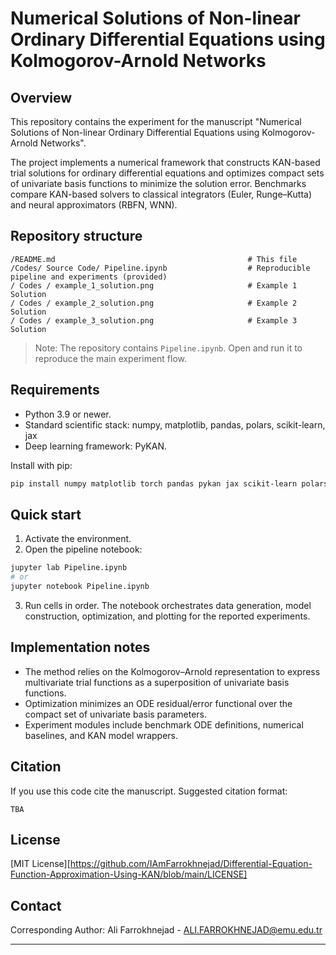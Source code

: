 # Numerical Solutions of Non-linear Ordinary Differential Equations using Kolmogorov-Arnold Networks

## Overview

This repository contains the experiment for the manuscript "Numerical Solutions of Non-linear Ordinary Differential Equations using Kolmogorov-Arnold Networks".

The project implements a numerical framework that constructs KAN-based trial
solutions for ordinary differential equations and optimizes compact sets of
univariate basis functions to minimize the solution error. Benchmarks compare
KAN-based solvers to classical integrators (Euler, Runge–Kutta) and neural
approximators (RBFN, WNN).


## Repository structure

```
/README.md                                           # This file
/Codes/ Source Code/ Pipeline.ipynb                  # Reproducible pipeline and experiments (provided)
/ Codes / example_1_solution.png                     # Example 1 Solution
/ Codes / example_2_solution.png                     # Example 2 Solution
/ Codes / example_3_solution.png                     # Example 3 Solution
```

> Note: The repository contains `Pipeline.ipynb`. Open and run it to reproduce
> the main experiment flow.

## Requirements

* Python 3.9 or newer.
* Standard scientific stack: numpy, matplotlib, pandas, polars, scikit-learn, jax
* Deep learning framework: PyKAN.

Install with pip:

```bash
pip install numpy matplotlib torch pandas pykan jax scikit-learn polars
```



## Quick start

1. Activate the environment.
2. Open the pipeline notebook:

```bash
jupyter lab Pipeline.ipynb
# or
jupyter notebook Pipeline.ipynb
```

3. Run cells in order. The notebook orchestrates data generation, model
   construction, optimization, and plotting for the reported experiments.




## Implementation notes

* The method relies on the Kolmogorov–Arnold representation to express
  multivariate trial functions as a superposition of univariate basis
  functions.
* Optimization minimizes an ODE residual/error functional over the compact set
  of univariate basis parameters.
* Experiment modules include benchmark ODE definitions, numerical baselines,
  and KAN model wrappers.



## Citation

If you use this code cite the manuscript. Suggested citation format:

```
TBA
```

## License

[MIT License][https://github.com/IAmFarrokhnejad/Differential-Equation-Function-Approximation-Using-KAN/blob/main/LICENSE]

## Contact

Corresponding Author: Ali Farrokhnejad - ALI.FARROKHNEJAD@emu.edu.tr

---